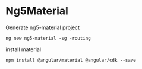 # Ng5Material
Generate ng5-material project
```
ng new ng5-material -sg -routing
```
install material
```
npm install @angular/material @angular/cdk --save
```